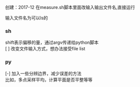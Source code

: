 创建：2017-12
在measure.sh脚本里面改输入输出文件名,直接运行

输入文件名为可以ls的

### sh

shift表示偏移的量，通过argv传递给python脚本  
[ ] 改变文件输入方式，想办法接受file list



### py

[-] 加入一些分辨边界，减少误差的方法  
比如，多点采样平均，计算平面是否平整等等
